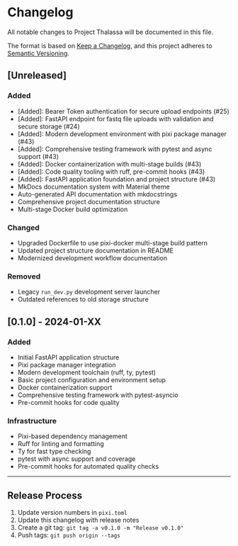 # Changelog

All notable changes to Project Thalassa will be documented in this file.

The format is based on [Keep a Changelog](https://keepachangelog.com/en/1.0.0/),
and this project adheres to [Semantic Versioning](https://semver.org/spec/v2.0.0.html).

## [Unreleased]

### Added
- [Added]: Bearer Token authentication for secure upload endpoints (#25)
- [Added]: FastAPI endpoint for fastq file uploads with validation and secure storage (#24)
- [Added]: Modern development environment with pixi package manager (#43)
- [Added]: Comprehensive testing framework with pytest and async support (#43)
- [Added]: Docker containerization with multi-stage builds (#43)
- [Added]: Code quality tooling with ruff, pre-commit hooks (#43)
- [Added]: FastAPI application foundation and project structure (#43)
- MkDocs documentation system with Material theme
- Auto-generated API documentation with mkdocstrings
- Comprehensive project documentation structure
- Multi-stage Docker build optimization

### Changed
- Upgraded Dockerfile to use pixi-docker multi-stage build pattern
- Updated project structure documentation in README
- Modernized development workflow documentation

### Removed
- Legacy `run_dev.py` development server launcher
- Outdated references to old storage structure

## [0.1.0] - 2024-01-XX

### Added
- Initial FastAPI application structure
- Pixi package manager integration
- Modern development toolchain (ruff, ty, pytest)
- Basic project configuration and environment setup
- Docker containerization support
- Comprehensive testing framework with pytest-asyncio
- Pre-commit hooks for code quality

### Infrastructure
- Pixi-based dependency management
- Ruff for linting and formatting
- Ty for fast type checking
- pytest with async support and coverage
- Pre-commit hooks for automated quality checks

---

## Release Process

1. Update version numbers in `pixi.toml`
2. Update this changelog with release notes
3. Create a git tag: `git tag -a v0.1.0 -m "Release v0.1.0"`
4. Push tags: `git push origin --tags`
